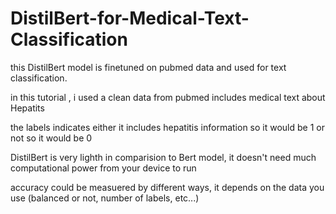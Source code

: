 # DistilBert-for-Medical-Text-Classification

this DistilBert model is finetuned on pubmed data and used for text classification. 

in this tutorial , i used a clean data from pubmed includes medical text about Hepatits

the labels indicates either it includes hepatitis information so it would be 1 or not so it would be 0

DistilBert is very lighth in comparision to Bert model, it doesn't need much computational power from your device to run 

accuracy could be measuered by different ways, it depends on the data you use (balanced or not, number of labels, etc...)
